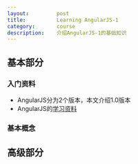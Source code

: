 ```yaml
---
layout:         post
title:          Learning AngularJS-1
category:       course
description:    介绍AngularJS-1的基础知识
---
```


## 基本部分

### 入门资料
- AngularJS分为2个版本，本文介绍1.0版本
- AngularJS的[学习资料](http://www.runoob.com/angularjs/angularjs-tutorial.html)

### 基本概念

## 高级部分